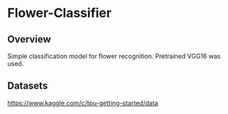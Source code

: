# Flower-Classifier

## Overview

Simple classification model for flower recognition. Pretrained VGG16 was used.

## Datasets

https://www.kaggle.com/c/tpu-getting-started/data
